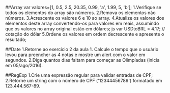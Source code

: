 ##Array
var valores=[1, 0.5, 2.5, 20.35, 0.99, 'a', 1.99, 5, 'b'];
1.Verifique se todos os elementos do array são números.
2.Remova os elementos não números.
3.Acrescente os valores 6 e 10 ao array.
4.Atualize os valores dos elementos deste array convertendo-os para valores em reais, assumindo que os valores no array original estão em dólares; js var USDtoBRL = 4.17; // cotação do dólar
5.Ordene os valores em ordem decrescente e apresente o resultado;

##Date
1.Retorne ao exercício 2 da aula 1. Calcule o tempo que o usuário levou para preencher as 4 notas e mostre um alert com o valor em segundos.
2.Diga quantos dias faltam para começar as Olimpíadas (inicia em 05/ago/2016).

##RegExp
1.Crie uma expressão regular para validar entradas de CPF;
2.Retorne um string com o número de CPF ('12344456789') formatado em 123.444.567-89.